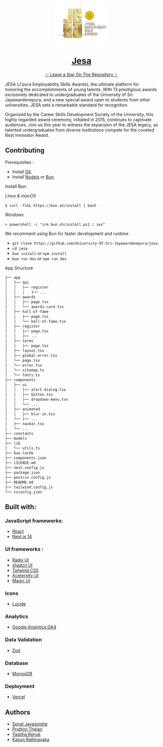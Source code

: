 <p align="center">
  <a href="http://careerskills.sjp.ac.lk/">
    <picture>
      <source media="(prefers-color-scheme: dark)">
      <img src="./public/images/jesa-logo.png" height="128">
    </picture>
    <h1 align="center">Jesa</h1>
    <p align="center">✨ Leave a Star On The Repository ✨</p>
  </a>
</p>

JESA (J'pura Employability Skills Awards), the ultimate platform for honoring the accomplishments of young talents. With 13 prestigious awards exclusively dedicated to undergraduates of the University of Sri Jayewardenepura, and a new special award open to students from other universities, JESA sets a remarkable standard for recognition.

Organized by the Career Skills Development Society of the University, this highly regarded award ceremony, initiated in 2015, continues to captivate audiences. Join us this year to witness the expansion of the JESA legacy, as talented undergraduates from diverse institutions compete for the coveted Best Innovator Award.

## Contributing

Prerequisites :

- Install [Git](https://www.git-scm.com/downloads).
- Install [Nodejs](https://nodejs.org/en) or [Bun](https://bun.sh/).

Install Bun:

_Linux & macOS_

`$ curl -fsSL https://bun.sh/install | bash`

_Windows_

`> powershell -c "irm bun.sh/install.ps1 | iex"`

We recomment using Bun for faster development and runtime

- `git clone https://github.com/University-Of-Sri-Jayewardenepura/jesa`
- `cd jesa`
- `bun install` or `npm install`
- `bun run dev` or `npm run dev`

App Structure

```
├── app
│   ├── api
│   │   ├── register
│   │   |   ├── ...
│   ├── awards
│   │   ├── page.tsx
│   │   └── awards-card.tsx
│   ├── hall-of-fame
│   │   ├── page.tsx
│   │   └── hall-of-fame.tsx
│   ├── register
│   │   ├── page.tsx
│   │   ├── ...
│   ├── terms
│   │   ├── page.tsx
│   ├── layout.tsx
│   ├── global-error.tsx
│   └── page.tsx
│   └── error.tsx
│   └── sitemap.ts
│   └── fonts.ts
├── components
│   ├── ui
│   │   ├── alert-dialog.tsx
│   │   ├── button.tsx
│   │   ├── dropdown-menu.tsx
│   │   └── ...
│   ├── animated
│   │   ├── blur-in.tsx
│   └── ├── ...
│   ├── navbar.tsx
│   └── ...
├── constants
├── models
├── lib
│   └── utils.ts
├── bun.lockb
├── components.json
├── LICENSE.md
├── next.config.js
├── package.json
├── postcss.config.js
├── README.md
├── tailwind.config.js
└── tsconfig.json
```

## Built with:

### JavaScript frameworks:

- <a href="https://react.dev/">React</a>
- <a href="https://nextjs.org/">Next.js 14</a>

### UI frameworks :

- <a href="https://www.radix-ui.com/">Radix UI</a>
- <a href="https://ui.shadcn.com/">shadcn UI</a>
- <a href="https://tailwindcss.com/">Tailwind CSS</a>
- <a href="https://ui.aceternity.com/">Aceternity UI</a>
- <a href="https://magicui.design/">Magic UI</a>

### Icons

- <a href="https://lucide.dev/icons/">Lucide</a>

### Analytics

- <a href="https://analytics.google.com/">Google Analytics GA4</a>

### Data Validation

- <a href="https://zod.dev/">Zod</a>

### Database

- <a href="https://www.mongodb.com/">MongoDB</a>

### Deployment

- <a href="https://vercel.com">Vercel</a>

## Authors

- [Sonal Jayasinghe](https://github.com/SonalJayasinghe)
- [Pruthivi Thejan](https://links.pruthivithejan.me)
- [Yasitha Renuk](https://github.com/YasithaRenuk)
- [Kasun Rathnayaka](https://github.com/kasun-m-rathnayaka)
